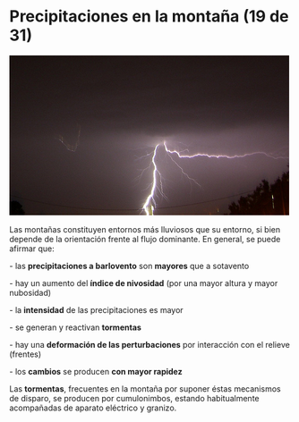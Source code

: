 # Precipitaciones en la montaña (19 de 31)

![rayo](img/2527988568_ca23167f0c.jpg)

Las montañas constituyen entornos más lluviosos que su entorno, si bien depende de la orientación frente al flujo dominante. En general, se puede afirmar que:

\- las **precipitaciones a barlovento** son **mayores** que a sotavento

\- hay un aumento del **índice de nivosidad** (por una mayor altura y mayor nubosidad)

\- la **intensidad** de las precipitaciones es mayor  

\- se generan y reactivan **tormentas**

\- hay una **deformación de las perturbaciones** por interacción con el relieve (frentes)  

\- los **cambios** se producen **con mayor rapidez**

Las **tormentas**, frecuentes en la montaña por suponer éstas mecanismos de disparo, se producen por cumulonimbos, estando habitualmente acompañadas de aparato eléctrico y granizo.  
  

